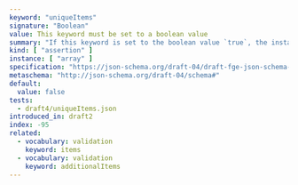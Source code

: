 ```yaml
---
keyword: "uniqueItems"
signature: "Boolean"
value: This keyword must be set to a boolean value
summary: "If this keyword is set to the boolean value `true`, the instance validates successfully if all of its elements are unique."
kind: [ "assertion" ]
instance: [ "array" ]
specification: "https://json-schema.org/draft-04/draft-fge-json-schema-validation-00#rfc.section.5.3.4"
metaschema: "http://json-schema.org/draft-04/schema#"
default:
  value: false
tests:
  - draft4/uniqueItems.json
introduced_in: draft2
index: -95
related:
  - vocabulary: validation
    keyword: items
  - vocabulary: validation
    keyword: additionalItems
---
```


